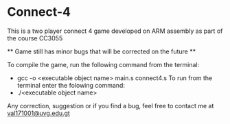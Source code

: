 # Connect-4
This is a two player connect 4 game developed on ARM assembly as part of the course CC3055

** Game still has minor bugs that will be corrected on the future **

To compile the game, run the following command from the terminal:
 - gcc -o \<executable object name\> main.s connect4.s
To run from the terminal enter the folowing command:
 - ./\<executable object name\>
  
 Any correction, suggestion or if you find a bug, feel free to contact me at val171001@uvg.edu.gt
